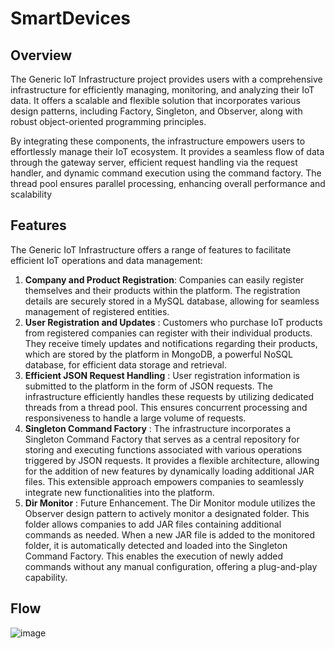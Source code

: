 # SmartDevices

## Overview 

The Generic IoT Infrastructure project provides users with a comprehensive infrastructure for efficiently managing, monitoring, and analyzing their IoT data. 
It offers a scalable and flexible solution that incorporates various design patterns, including Factory, Singleton, and Observer, along with robust object-oriented programming principles.

By integrating these components, the infrastructure empowers users to effortlessly manage their IoT ecosystem. It provides a seamless flow of data through the gateway server, efficient request handling via the request handler, and dynamic command execution using the command factory. The thread pool ensures parallel processing, enhancing overall performance and scalability

## Features
The Generic IoT Infrastructure offers a range of features to facilitate efficient IoT operations and data management:
1. **Company and Product Registration**: Companies can easily register themselves and their products within the platform. The registration details are securely stored in a MySQL database, allowing for seamless management of registered entities.
2. **User Registration and Updates** : Customers who purchase IoT products from registered companies can register with their individual products. They receive timely updates and notifications regarding their products, which are stored by the platform in MongoDB, a powerful NoSQL database, for efficient data storage and retrieval.
3. **Efficient JSON Request Handling**  : User registration information is submitted to the platform in the form of JSON requests. The infrastructure efficiently handles these requests by utilizing dedicated threads from a thread pool. This ensures concurrent processing and responsiveness to handle a large volume of requests.
4.  **Singleton Command Factory** : The infrastructure incorporates a Singleton Command Factory that serves as a central repository for storing and executing functions associated with various operations triggered by JSON requests. It provides a flexible architecture, allowing for the addition of new features by dynamically loading additional JAR files. This extensible approach empowers companies to seamlessly integrate new functionalities into the platform.
5.  **Dir Monitor** : Future Enhancement. The Dir Monitor module utilizes the Observer design pattern to actively monitor a designated folder. This folder allows companies to add JAR files containing additional commands as needed. When a new JAR file is added to the monitored folder, it is automatically detected and loaded into the Singleton Command Factory. This enables the execution of newly added commands without any manual configuration, offering a plug-and-play capability.

    
## Flow

![image](https://github.com/RacheliSeliger/SmartDevices/assets/132372245/15a40933-7db7-4091-9a0d-01023b85eb40)

